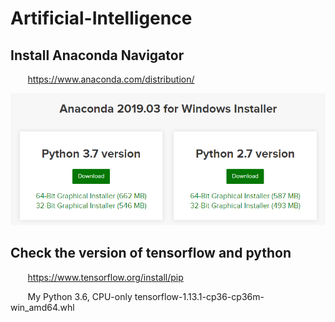 # Artificial-Intelligence

## Install Anaconda Navigator

 &nbsp;&nbsp;&nbsp;&nbsp;&nbsp;&nbsp; https://www.anaconda.com/distribution/
   
   <img src="images/button1.PNG">
  
## Check the version of tensorflow and python
  
 &nbsp;&nbsp;&nbsp;&nbsp;&nbsp;&nbsp; https://www.tensorflow.org/install/pip 
  
 &nbsp;&nbsp;&nbsp;&nbsp;&nbsp;&nbsp; My Python 3.6,  CPU-only	tensorflow-1.13.1-cp36-cp36m-win_amd64.whl
